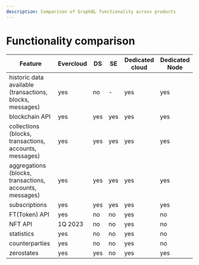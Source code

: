 ```yaml
---
description: Comparison of GraphQL functionality across products
---
```


# Functionality comparison



| Feature                                                  | Evercloud | DS  | SE  | Dedicated cloud | Dedicated Node |
| -------------------------------------------------------- | --------- | --- | --- | --------------- | -------------- |
| historic data available (transactions, blocks, messages) | yes       | no  | -   | yes             | yes            |
| blockchain API                                           | yes       | yes | yes | yes             | yes            |
| collections (blocks, transactions, accounts, messages)   | yes       | yes | yes | yes             | yes            |
| aggregations (blocks, transactions, accounts, messages)  | yes       | yes | yes | yes             | yes            |
| subscriptions                                            | yes       | yes | yes | yes             | yes            |
| FT(Token) API                                            | yes       | no  | no  | yes             | no             |
| NFT API                                                  | 1Q 2023   | no  | no  | yes             | no             |
| statistics                                               | yes       | no  | no  | yes             | no             |
| counterparties                                           | yes       | no  | no  | yes             | no             |
| zerostates                                               | yes       | yes | no  | yes             | yes            |
